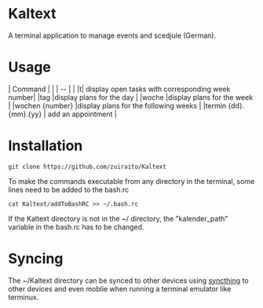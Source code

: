 # Kaltext
A terminal application to manage events and scedjule (German).

# Usage
| Command | |
| -- | |
|t| display open tasks with corresponding week number|
|tag |display plans for the day |
|woche |display plans for the week |
|wochen {number} |display plans for the following weeks |
|termin {dd}.{mm}.{yy} | add an appointment |

# Installation
```
git clone https://github.com/zuiraito/Kaltext
```
To make the commands executable from any directory in the terminal, some lines need to be added to the bash.rc
```
cat Kaltext/addToBashRC >> ~/.bash.rc
```
If the Kaltext directory is not in the ~/ directory, the "kalender_path" variable in the bash.rc has to be changed.

# Syncing
The ~/Kaltext directory can be synced to other devices using [syncthing](https://github.com/syncthing/syncthing) to other devices and even moblie when running a terminal emulator like terminux.
